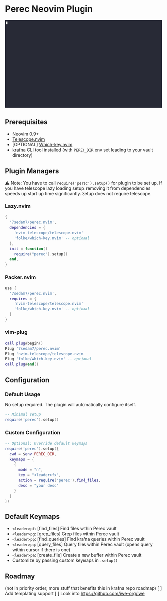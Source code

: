 # Perec Neovim Plugin

![Obsidian in Nvim without depending on Obsidian's existance.](demo.gif)

## Prerequisites
- Neovim 0.9+
- [Telescope.nvim](https://github.com/nvim-telescope/telescope.nvim)
- [OPTIONAL] [Which-key.nvim](https://github.com/folke/which-key.nvim)
- [krafna](https://github.com/7sedam7/krafna) CLI tool installed (with `PEREC_DIR` env set leading to your vault directory)

## Plugin Managers

⚠️ Note: You have to call `require('perec').setup()` for plugin to be set up. If you have telescope lazy loading setup, removing it from dependencies speeds up start up time significantly. Setup does not require telescope.

### Lazy.nvim
```lua
{
  '7sedam7/perec.nvim',
  dependencies = {
    'nvim-telescope/telescope.nvim',
    'folke/which-key.nvim' -- optional
  },
  init = function()
    require("perec").setup()
  end,
}
```

### Packer.nvim
```lua
use {
  '7sedam7/perec.nvim',
  requires = {
    'nvim-telescope/telescope.nvim',
    'folke/which-key.nvim' -- optional
  }
}
```

### vim-plug
```lua
call plug#begin()
Plug '7sedam7/perec.nvim'
Plug 'nvim-telescope/telescope.nvim'
Plug 'folke/which-key.nvim' -- optional
call plug#end()
```

## Configuration

### Default Usage
No setup required. The plugin will automatically configure itself.

```lua
-- Minimal setup
require('perec').setup()
```

### Custom Configuration
```lua
-- Optional: Override default keymaps
require('perec').setup({
  cwd = $env.PEREC_DIR,
  keymaps = {
    {
      mode = "n",
      key = "<leader>fx",
      action = require('perec').find_files,
      desc = "your desc"
    }
  }
})
```

## Default Keymaps
- `<leader>pf`: [find_files] Find files within Perec vault
- `<leader>pg`: [grep_files] Grep files within Perec vault
- `<leader>pp`: [find_queries] Find krafna queries within Perec vault
- `<leader>pq`: [query_files] Query files within Perec vault (opens query within cursor if there is one)
- `<leader>pa`: [create_file] Create a new buffer within Perec vault
- Customize by passing custom keymaps in `.setup()`

## Roadmay
(not in priority order, more stuff that benefits this in krafna repo roadmap)
[ ] Add templating support
[ ] Look into https://github.com/iwe-org/iwe
